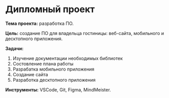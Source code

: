 # Дипломный проект

**Тема проекта:** разработка ПО.

**Цель:** создание ПО для владельца гостиницы: веб-сайта, мобильного и десктопного приложения.

**Задачи:** 
1. Изучение документации необходимых библиотек
2. Состовление плана работы
3. Разрабатка мобильного приложения
4. Создание сайта
5. Разработка десктопного приложения

**Инструменты:** VSCode, Git, Figma, MindMeister.